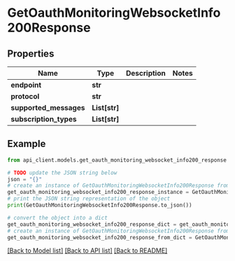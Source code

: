 # GetOauthMonitoringWebsocketInfo200Response


## Properties

Name | Type | Description | Notes
------------ | ------------- | ------------- | -------------
**endpoint** | **str** |  | 
**protocol** | **str** |  | 
**supported_messages** | **List[str]** |  | 
**subscription_types** | **List[str]** |  | 

## Example

```python
from api_client.models.get_oauth_monitoring_websocket_info200_response import GetOauthMonitoringWebsocketInfo200Response

# TODO update the JSON string below
json = "{}"
# create an instance of GetOauthMonitoringWebsocketInfo200Response from a JSON string
get_oauth_monitoring_websocket_info200_response_instance = GetOauthMonitoringWebsocketInfo200Response.from_json(json)
# print the JSON string representation of the object
print(GetOauthMonitoringWebsocketInfo200Response.to_json())

# convert the object into a dict
get_oauth_monitoring_websocket_info200_response_dict = get_oauth_monitoring_websocket_info200_response_instance.to_dict()
# create an instance of GetOauthMonitoringWebsocketInfo200Response from a dict
get_oauth_monitoring_websocket_info200_response_from_dict = GetOauthMonitoringWebsocketInfo200Response.from_dict(get_oauth_monitoring_websocket_info200_response_dict)
```
[[Back to Model list]](../README.md#documentation-for-models) [[Back to API list]](../README.md#documentation-for-api-endpoints) [[Back to README]](../README.md)


